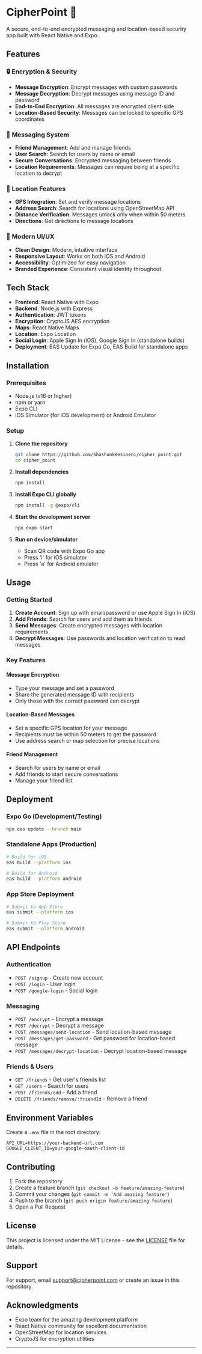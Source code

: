 # CipherPoint 🔐

A secure, end-to-end encrypted messaging and location-based security app built with React Native and Expo.

## Features

### 🔒 **Encryption & Security**
- **Message Encryption**: Encrypt messages with custom passwords
- **Message Decryption**: Decrypt messages using message ID and password
- **End-to-End Encryption**: All messages are encrypted client-side
- **Location-Based Security**: Messages can be locked to specific GPS coordinates

### 💬 **Messaging System**
- **Friend Management**: Add and manage friends
- **User Search**: Search for users by name or email
- **Secure Conversations**: Encrypted messaging between friends
- **Location Requirements**: Messages can require being at a specific location to decrypt

### 📍 **Location Features**
- **GPS Integration**: Set and verify message locations
- **Address Search**: Search for locations using OpenStreetMap API
- **Distance Verification**: Messages unlock only when within 50 meters
- **Directions**: Get directions to message locations

### 🎨 **Modern UI/UX**
- **Clean Design**: Modern, intuitive interface
- **Responsive Layout**: Works on both iOS and Android
- **Accessibility**: Optimized for easy navigation
- **Branded Experience**: Consistent visual identity throughout

## Tech Stack

- **Frontend**: React Native with Expo
- **Backend**: Node.js with Express
- **Authentication**: JWT tokens
- **Encryption**: CryptoJS AES encryption
- **Maps**: React Native Maps
- **Location**: Expo Location
- **Social Login**: Apple Sign In (iOS), Google Sign In (standalone builds)
- **Deployment**: EAS Update for Expo Go, EAS Build for standalone apps

## Installation

### Prerequisites
- Node.js (v16 or higher)
- npm or yarn
- Expo CLI
- iOS Simulator (for iOS development) or Android Emulator

### Setup

1. **Clone the repository**
   ```bash
   git clone https://github.com/ShashankKesineni/cipher_point.git
   cd cipher_point
   ```

2. **Install dependencies**
   ```bash
   npm install
   ```

3. **Install Expo CLI globally**
   ```bash
   npm install -g @expo/cli
   ```

4. **Start the development server**
   ```bash
   npx expo start
   ```

5. **Run on device/simulator**
   - Scan QR code with Expo Go app
   - Press 'i' for iOS simulator
   - Press 'a' for Android emulator

## Usage

### Getting Started
1. **Create Account**: Sign up with email/password or use Apple Sign In (iOS)
2. **Add Friends**: Search for users and add them as friends
3. **Send Messages**: Create encrypted messages with location requirements
4. **Decrypt Messages**: Use passwords and location verification to read messages

### Key Features

#### **Message Encryption**
- Type your message and set a password
- Share the generated message ID with recipients
- Only those with the correct password can decrypt

#### **Location-Based Messages**
- Set a specific GPS location for your message
- Recipients must be within 50 meters to get the password
- Use address search or map selection for precise locations

#### **Friend Management**
- Search for users by name or email
- Add friends to start secure conversations
- Manage your friend list

## Deployment

### Expo Go (Development/Testing)
```bash
npx eas update --branch main
```

### Standalone Apps (Production)
```bash
# Build for iOS
eas build --platform ios

# Build for Android
eas build --platform android
```

### App Store Deployment
```bash
# Submit to App Store
eas submit --platform ios

# Submit to Play Store
eas submit --platform android
```

## API Endpoints

### Authentication
- `POST /signup` - Create new account
- `POST /login` - User login
- `POST /google-login` - Social login

### Messaging
- `POST /encrypt` - Encrypt a message
- `POST /decrypt` - Decrypt a message
- `POST /messages/send-location` - Send location-based message
- `POST /messages/get-password` - Get password for location-based message
- `POST /messages/decrypt-location` - Decrypt location-based message

### Friends & Users
- `GET /friends` - Get user's friends list
- `GET /users` - Search for users
- `POST /friends/add` - Add a friend
- `DELETE /friends/remove/:friendId` - Remove a friend

## Environment Variables

Create a `.env` file in the root directory:

```env
API_URL=https://your-backend-url.com
GOOGLE_CLIENT_ID=your-google-oauth-client-id
```

## Contributing

1. Fork the repository
2. Create a feature branch (`git checkout -b feature/amazing-feature`)
3. Commit your changes (`git commit -m 'Add amazing feature'`)
4. Push to the branch (`git push origin feature/amazing-feature`)
5. Open a Pull Request

## License

This project is licensed under the MIT License - see the [LICENSE](LICENSE) file for details.

## Support

For support, email support@cipherpoint.com or create an issue in this repository.

## Acknowledgments

- Expo team for the amazing development platform
- React Native community for excellent documentation
- OpenStreetMap for location services
- CryptoJS for encryption utilities

---
